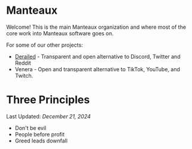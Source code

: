 # Manteaux

Welcome! This is the main Manteaux organization and where most of the
core work into Manteaux software goes on.

For some of our other projects:

- [Derailed](https://github.com/derailedapp) - Transparent and open alternative to Discord, Twitter and Reddit
- Venera - Open and transparent alternative to TikTok, YouTube, and Twitch.

# Three Principles

Last Updated: *December 21, 2024*

- Don't be evil
- People before profit
- Greed leads downfall
